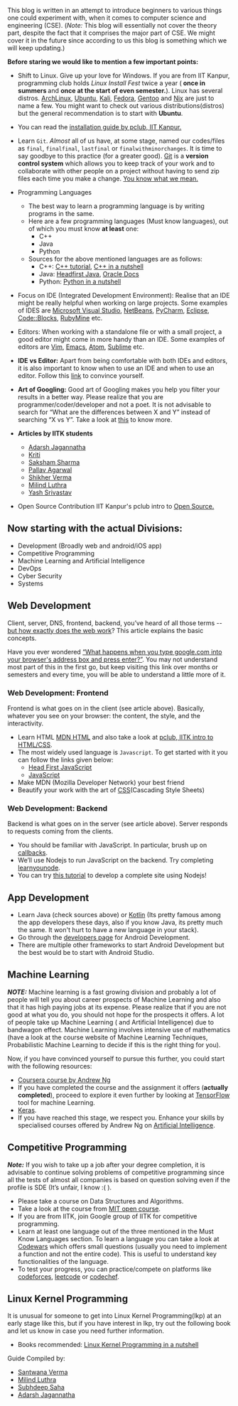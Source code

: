 This blog is written in an attempt to introduce beginners to various
things one could experiment with, when it comes to computer science and
engineering (CSE). (<em>Note:</em> This blog will essentially not cover the
theory part, despite the fact that it comprises the major part of CSE.
We might cover it in the future since according to us this blog is
something which we will keep updating.)

<b>Before staring we would like to mention a few important points:</b>

* Shift to Linux. Give up your love for Windows. If you are from IIT
	Kanpur, programming club holds <em>Linux Install Fest</em> twice a year (<b> once in summers </b> and <b> once at the start of even semester.</b>).
	Linux has several distros. [ArchLinux](https://www.ubuntu.com/), [Ubuntu](https://www.ubuntu.com/), [Kali](https://www.kali.org/), [Fedora](https://getfedora.org/),
	[Gentoo](https://www.gentoo.org/) and [Nix](https://nixos.org/) are just to name a few. You might want
	to check out various distributions(distros) but the
	general recommendation is to start with <b>Ubuntu</b>.
* You can read the [installation guide by pclub, IIT Kanpur.](http://pclub.in/installfest17/2017/01/06/installfest.html)
* Learn `Git`. <em>Almost</em> all of us have, at some stage, named our
	codes/files as `final`, `finalfinal`, `lastfinal` or
	`finalwithminorchanges`. It is time to say goodbye to this
	practice (for a greater good). [Git](https://git-scm.com/) is a <b>version control
	system</b> which allows you to keep track of your work and to collaborate with other people on a project without having to
	send zip files each time you make a change.
	[You know what we mean.](https://i.redd.it/05b6u19pseoz.png)
* Programming Languages
	* The best way to learn a programming language is by writing programs in the same.
	* Here are a few programming languages (Must know languages), out of which you must know
		<b>at least</b> one:
		* C++
		* Java
		* Python
	* Sources for the above mentioned languages are as follows:
		* C++: [C++ tutorial](http://www.cplusplus.com/doc/tutorial/), [C++ in a nutshell](http://shop.oreilly.com/product/9780596002985.do)
		* Java: [Headfirst Java](https://www.oreilly.com/library/view/head-first-java/0596009208/), [Oracle Docs](https://docs.oracle.com/javase/tutorial/)
		* Python: [Python in a nutshell](http://shop.oreilly.com/product/9780596001889.do)
* Focus on IDE (Integrated Development Environment): Realise that an IDE
	might be really helpful when working on large projects. Some examples of
	IDES are [Microsoft Visual Studio](https://visualstudio.microsoft.com/), [NetBeans](https://netbeans.org/), [PyCharm](https://www.jetbrains.com/pycharm/), [Eclipse](https://eclipse.org),
	[Code::Blocks](http://www.codeblocks.org/), [RubyMine](https://www.jetbrains.com/ruby/) etc.
* Editors: When working with a standalone file or with a small project, a
	good editor might come in more handy than an IDE. Some examples of
	editors are
	[Vim](https://www.vim.org/), [Emacs](https://www.gnu.org/software/emacs/), [Atom](https://atom.io/), [Sublime](https://www.sublimetext.com/) etc.
* <b>IDE vs Editor:</b> Apart from being comfortable with both IDEs and
	editors, it is also important to know when to use an IDE and when to
	use an editor. Follow this [link](https://spin.atomicobject.com/2015/12/22/ide-vs-text-editor/) to convince yourself.
* <b>Art of Googling:</b> Good art of Googling makes you help you filter your results in a better way. Please realize that you are programmer/coder/developer and not a poet. It is not advisable to search for “What are the differences between X and Y” instead of searching “X vs Y”. Take a look at [this](https://support.google.com/websearch/answer/2466433) to know more.
* <b>Articles by IITK students</b>
	* [Adarsh Jagannatha](https://hackmaster.in/blog/)
	* [Kriti](https://kritij16.wordpress.com/category/computer-science/)
	* [Saksham Sharma](https://sakshamsharma.com/)
	* [Pallav Agarwal](https://www.varstack.com/)
	* [Shikher Verma](http://shikherverma.com/blog/)
	* [Milind Luthra](http://blog.milindl.org/)
	* [Yash Srivastav](https://yashsriv.org/blog)

* Open Source Contribution
	IIT Kanpur's pclub intro to [Open Source.](https://docs.google.com/presentation/d/1KfPetssdOhPiIsDBf_e_IT6HZOPrLMqAPAVzTzAAClg/edit?usp=sharing)

## Now starting with the actual Divisions:

* Development (Broadly web and android/iOS app)
* Competitive Programming
* Machine Learning and Artificial Intelligence
* DevOps
* Cyber Security
* Systems

## Web Development

Client, server, DNS, frontend, backend, you’ve heard of all those terms -- [but how exactly does the web work](https://developer.mozilla.org/en-US/docs/Learn/Getting_started_with_the_web/How_the_Web_works)? This article explains the basic concepts.

Have you ever wondered [“What happens when you type google.com into your browser's address box and press enter?”](https://github.com/alex/what-happens-when). You may not understand most part of this in the first go, but keep visiting this link over months or semesters and every time, you will be able to understand a little more of it.

### Web Development: Frontend

Frontend is what goes on in the client (see article above). Basically, whatever you see on your browser: the content, the style, and the interactivity.

* Learn HTML [MDN HTML](https://developer.mozilla.org/en-US/docs/Learn/HTML) and also take a look at [pclub, IITK intro to HTML/CSS](https://docs.google.com/presentation/d/1X954pXQTwFQpuHGjTU952-1uwwMtRvo4nHUM6xQUosg/edit#slide=id.p).
* The most widely used language is `Javascript`. To get started with it you can follow the links given below:
	* [Head First JavaScript](https://www.oreilly.com/library/view/head-first-javascript/9781449340124/)
	* [JavaScript](https://developer.mozilla.org/en-US/docs/Web/JavaScript/Guide)
* Make MDN (Mozilla Developer Network) your best friend
* Beautify your work with the art of [CSS](https://html.com/css/)(Cascading Style Sheets)

### Web Development: Backend

Backend is what goes on in the server (see article above). Server responds to requests coming from the clients.
* You should be familiar with JavaScript. In particular, brush up on [callbacks](https://codeburst.io/javascript-what-the-heck-is-a-callback-aba4da2deced?gi=fecf64f018ae).
* We’ll use Nodejs to run JavaScript on the backend. Try completing [learnyounode](https://github.com/workshopper/learnyounode).
* You can try [this tutorial](https://developer.mozilla.org/en-US/docs/Learn/Server-side/Express_Nodejs) to develop a complete site using Nodejs!

## App Development

* Learn Java (check sources above) or [Kotlin](https://kotlinlang.org) (Its pretty famous among the app developers these
	days, also if you know Java, its pretty much the same. It won't hurt
	to have a new language in your stack).
* Go through the [developers page](https://developer.android.com/) for Android Development.
* There are multiple other frameworks to start Android Development but
	the best would be to start with Android Studio.

## Machine Learning

<b><em>NOTE:</em></b> Machine learning is a fast growing division and probably a lot of people will tell you about career prospects of Machine Learning and also that it has high paying jobs at its expense. Please realize that if you are not good at what you do, you should not hope for the prospects it offers. A lot of people take up Machine Learning ( and Artificial Intelligence) due to bandwagon effect. Machine Learning involves intensive use of mathematics (have a look at the course website of Machine Learning Techniques, Probabilistic Machine Learning to decide if this is the right thing for you).

Now, if you have convinced yourself to pursue this further, you could
start with the following resources:

* [Coursera course by Andrew Ng](https://www.coursera.org/learn/machine-learning)
* If you have completed the course and the assignment it offers
	(<b>actually completed</b>), proceed to explore it even further by looking
	at [TensorFlow](https://www.tensorflow.org/get_started/) tool for machine Learning.
* [Keras](https://keras.io).
* If you have reached this stage, we respect you. Enhance your skills by specialised courses offered by Andrew Ng on [Artificial Intelligence](https://www.deeplearning.ai).

## Competitive Programming

<b><em>Note:</em></b> If you wish to take up a job after your degree completion, it is advisable to continue solving problems of competitive programming since all the tests of almost all companies is based on question solving even if the profile is SDE (It’s unfair, I know :( ).

* Please take a course on Data Structures and Algorithms.
* Take a look at the course from [MIT open course](https://ocw.mit.edu/courses/electrical-engineering-and-computer-science/6-006-introduction-to-algorithms-fall-2011/).
* If you are from IITK, join Google group of IITK for competitive programming.
* Learn at least one language out of the three mentioned in the Must Know Languages section. To learn a language you can take a look at [Codewars](https://www.codewars.com/dashboard) which offers small questions (usually you need to implement a function and not the entire code). This is useful to understand key functionalities of the language.
* To test your progress, you can practice/compete on platforms like
	[codeforces](https://codeforces.com/), [leetcode](https://leetcode.com/) or [codechef](https://www.codechef.com/).

## Linux Kernel Programming

It is unusual for someone to get into Linux Kernel Programming(lkp) at an
early stage like this, but if you have interest in lkp, try out the
following book and let us know in case you need further information.
* Books recommended: [Linux Kernel Programming in a nutshell](http://www.kroah.com/lkn/)


Guide Compiled by:
* [Santwana Verma](https://santwana.org/)
* [Milind Luthra](http://milindl.org/)
* [Subhdeep Saha](https://subhdeep.org/)
* [Adarsh Jagannatha](https://hackmaster.in/blog/about/)

